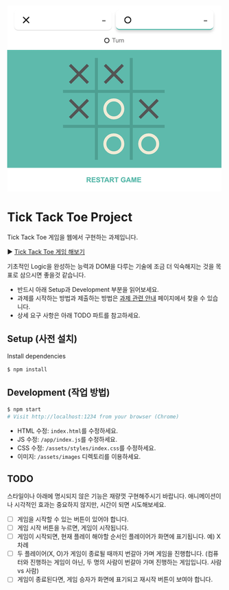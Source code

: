 ![Tick Tack Toe](/ticktacktoe.png)

# Tick Tack Toe Project

Tick Tack Toe 게임을 웹에서 구현하는 과제입니다.

▶︎ [Tick Tack Toe 게임 해보기](https://www.google.com/search?q=tic+tac+toe)

기초적인 Logic을 완성하는 능력과 DOM을 다루는 기술에 조금 더 익숙해지는 것을 목표로 삼으시면 좋을것 같습니다.

- 반드시 아래 Setup과 Development 부분을 읽어보세요.
- 과제를 시작하는 방법과 제출하는 방법은 [과제 관련 안내](https://www.notion.so/vanillacoding/9b7bb71aa95f4bd4906e7496d6ad8db3) 페이지에서 찾을 수 있습니다.
- 상세 요구 사항은 아래 TODO 파트를 참고하세요.

## Setup (사전 설치)

Install dependencies

```sh
$ npm install
```

## Development (작업 방법)

```sh
$ npm start
# Visit http://localhost:1234 from your browser (Chrome)
```

- HTML 수정: `index.html`를 수정하세요.
- JS 수정: `/app/index.js`를 수정하세요.
- CSS 수정: `/assets/styles/index.css`를 수정하세요.
- 이미지: `/assets/images` 디렉토리를 이용하세요.

## TODO

스타일이나 아래에 명시되지 않은 기능은 재량껏 구현해주시기 바랍니다. 애니메이션이나 시각적인 효과는 중요하지 않지만, 시간이 되면 시도해보세요.

- [ ] 게임을 시작할 수 있는 버튼이 있어야 합니다.
- [ ] 게임 시작 버튼을 누르면, 게임이 시작됩니다.
- [ ] 게임이 시작되면, 현재 플레이 해야할 순서인 플레이어가 화면에 표기됩니다. 예) X 차례
- [ ] 두 플레이어(X, O)가 게임이 종료될 때까지 번갈아 가며 게임을 진행합니다. (컴퓨터와 진행하는 게임이 아닌, 두 명의 사람이 번갈아 가며 진행하는 게임입니다. 사람 vs 사람)
- [ ] 게임이 종료된다면, 게임 승자가 화면에 표기되고 재시작 버튼이 보여야 합니다.
